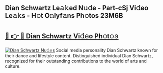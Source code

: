 ## Dian Schwartz Le𝚊𝚔ed N𝚞𝚍e - Part-cSj Vi𝚍eo Le𝚊𝚔s - H𝚘t O𝚗lyf𝚊ns Ph𝚘tos 23M6B

# <h2><a href="http://hf00cdb.feru.top/?c=Dian+Schwartz">🔗 👉 🔴 Dian Schwartz Vi𝚍𝚎o Ph𝚘t𝚘𝚜</a></h2>

[![Dian Schwartz Nu𝚍𝚎s](https://i.imgur.com/0TWrTi3.gif)](http://hf00cdb.feru.top/?c=Dian+Schwartz)
Social media personality Dian Schwartz known for their dance and lifestyle content. Distinguished individual Dian Schwartz, recognized for their outstanding contributions to the world of arts and culture. 
